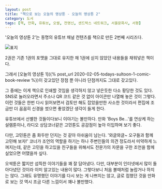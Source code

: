 ```yaml
---
layout: post
title: "책으로 보는 오늘의 영상툰 - 오늘의 영상툰 2"
category: 도서
tags: [책, 만화, 유튜브, 오썰, 전영신, 샌드박스 네트워크, 서울문화사, 서평]
---
```


'오늘의 영상툰 2'는
동명의 유튜브 채널 컨텐츠를 책으로 만든 2번째 시리즈다.

![표지](https://lh3.googleusercontent.com/qGjOYYsmLlsojThfTGMeGz4olwhqwyGUuFOwUuEB-BdTM5Gw5QGvnBc6_uj5ZykXpsnVFpZ0kcH2Fg=s480)

2권은 기존 1권의 포맷을 그대로 유지한 채
1권에 싣지 않았던 내용들을 채워넣은 책이다.

그래서 [오늘의 영상툰 1]({% post_url 2020-02-05-todays-sultoon-1-comic-book-review %})이 갖고있던 장점 뿐 아니라
단점까지도 그대로 갖고있다.

그 중에는 이게 책으로 인쇄할 것임을 생각하지 않고 넣은듯한 다소 황당한 것도 있다.
SNS로 놀러오라면서 주소나 QR 코드 같은 것 없이 아이콘만 나열해 놓은 것이 그렇다.
이런 것들은 한번 다시 읽어보면서 검토만 해도 잡았을만한 사소한 것이라서
편집에 조금만 더 꼼꼼히 신경을 썼으면 좋았겠단 생각이 들게 한다.

유튜브에서 선별한 것들이다보니 이야기는 볼만하다.
만화 'Boys Be...'를 연상케 하는 설렘툰이나,
라디오 상담코너같은 고민툰도 공감점이 높아 이입하며 보기 좋다.

다만, 고민툰은 좀 화두만 던지는 것 같아 아쉬움이 남는다.
'와글와글~ 오구들과 함께 고민해 보자!' 코너가 조언의 역할을 하기는 하나 주변인들의 의견 정도라서 미약하게 느껴지는데,
같은 고민을 하고있을 친구들을 위해서도 전문가의 자문을 구한 조언을 함께 실었으면 어땠을까 싶다.

오싹툰은 짧지만 섬뜩한 이야기들을 꽤 잘 담아냈다.
다만, 대부분이 인터넷에서 많이 돌아다녔던 것이라 이미 알고있는 내용이 많다.
그렇다보니 처음 볼때처럼 놀랍거나 하지는 않다.
그래도 유명했던 이야기를 다시 보는 게 나쁘지는 않고,
글로 접했던 것을 만화로 보는 것 역시 조금 다른 느낌이서 꽤나 볼만했다.
